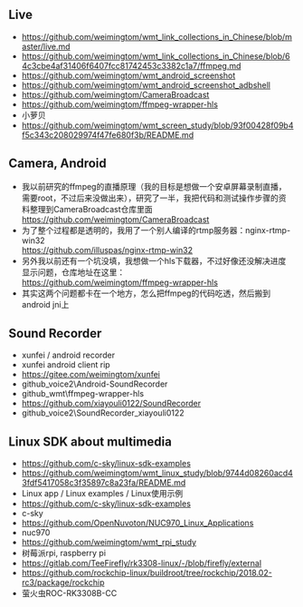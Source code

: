 ## Live  
* https://github.com/weimingtom/wmt_link_collections_in_Chinese/blob/master/live.md
* https://github.com/weimingtom/wmt_link_collections_in_Chinese/blob/64c3cbe4af31406f6407fcc81742453c3382c1a7/ffmpeg.md
* https://github.com/weimingtom/wmt_android_screenshot
* https://github.com/weimingtom/wmt_android_screenshot_adbshell
* https://github.com/weimingtom/CameraBroadcast
* https://github.com/weimingtom/ffmpeg-wrapper-hls
* 小萝贝
* https://github.com/weimingtom/wmt_screen_study/blob/93f00428f09b4f5c343c208029974f47fe680f3b/README.md

## Camera, Android    
* 我以前研究的ffmpeg的直播原理（我的目标是想做一个安卓屏幕录制直播，需要root，不过后来没做出来），研究了一半，我把代码和测试操作步骤的资料整理到CameraBroadcast仓库里面  
https://github.com/weimingtom/CameraBroadcast  
* 为了整个过程都是透明的，我用了一个别人编译的rtmp服务器：nginx-rtmp-win32  
https://github.com/illuspas/nginx-rtmp-win32  
* 另外我以前还有一个坑没填，我想做一个hls下载器，不过好像还没解决进度显示问题，仓库地址在这里：  
https://github.com/weimingtom/ffmpeg-wrapper-hls  
* 其实这两个问题都卡在一个地方，怎么把ffmpeg的代码吃透，然后搬到android jni上  

## Sound Recorder  
* xunfei / android recorder  
* xunfei android client rip  
* https://gitee.com/weimingtom/xunfei  
* github_voice2\Android-SoundRecorder  
* github_wmt\ffmpeg-wrapper-hls  
* https://github.com/xiayouli0122/SoundRecorder  
* github_voice2\SoundRecorder_xiayouli0122  

## Linux SDK about multimedia    
* https://github.com/c-sky/linux-sdk-examples    
* https://github.com/weimingtom/wmt_linux_study/blob/9744d08260acd43fdf5417058c3f35897c8a23fa/README.md    
* Linux app / Linux examples / Linux使用示例  
* https://github.com/c-sky/linux-sdk-examples  
* c-sky  
* https://github.com/OpenNuvoton/NUC970_Linux_Applications  
* nuc970  
* https://github.com/weimingtom/wmt_rpi_study  
* 树莓派rpi, raspberry pi  
* https://gitlab.com/TeeFirefly/rk3308-linux/-/blob/firefly/external  
* https://github.com/rockchip-linux/buildroot/tree/rockchip/2018.02-rc3/package/rockchip  
* 萤火虫ROC-RK3308B-CC  
